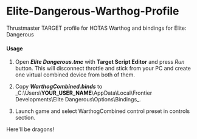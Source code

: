 # Elite-Dangerous-Warthog-Profile
Thrustmaster TARGET profile for HOTAS Warthog and bindings for Elite: Dangerous

#### Usage
1. Open **_Elite Dangerous.tmc_** with **Target Script Editor** and press _Run_ button. This will disconnect throttle and stick from your PC and create one virtual combined device from both of them.

2. Copy **_WarthogCombined.binds_** to _C:\Users\\**YOUR_USER_NAME**\AppData\Local\Frontier Developments\Elite Dangerous\Options\Bindings\_.

3. Launch game and select WarthogCombined control preset in controls section.

Here'll be dragons!
